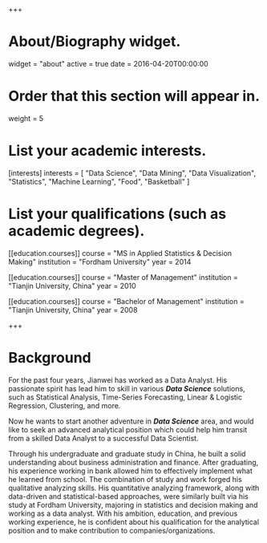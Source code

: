 +++
# About/Biography widget.
widget = "about"
active = true
date = 2016-04-20T00:00:00

# Order that this section will appear in.
weight = 5

# List your academic interests.
[interests]
  interests = [
    "Data Science",
    "Data Mining",
    "Data Visualization",
    "Statistics",
    "Machine Learning",
    "Food",
    "Basketball"
  ]

# List your qualifications (such as academic degrees).
[[education.courses]]
  course = "MS in Applied Statistics & Decision Making"
  institution = "Fordham University"
  year = 2014

[[education.courses]]
  course = "Master of Management"
  institution = "Tianjin University, China"
  year = 2010

[[education.courses]]
  course = "Bachelor of Management"
  institution = "Tianjin University, China"
  year = 2008
 
+++

# Background

For the past four years, Jianwei has worked as a Data Analyst. His passionate spirit has lead him to skill in various *__Data Science__* solutions, such as Statistical Analysis, Time-Series Forecasting, Linear & Logistic Regression, Clustering, and more.

Now he wants to start another adventure in *__Data Science__* area, and would like to seek an advanced analytical position which could help him transit from a skilled Data Analyst to a successful Data Scientist.

Through his undergraduate and graduate study in China, he built a solid understanding about business administration and finance. After graduating, his experience working in bank allowed him to effectively implement what he learned from school. The combination of study and work forged his qualitative analyzing skills. His quantitative analyzing framework, along with data-driven and statistical-based approaches, were similarly built via his study at Fordham University, majoring in statistics and decision making and working as a data analyst. With his ambition, education, and previous working experience, he is confident about his qualification for the analytical position and to make contribution to companies/organizations. 
